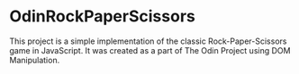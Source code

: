 # OdinRockPaperScissors

This project is a simple implementation of the classic Rock-Paper-Scissors game in JavaScript. 
It was created as a part of The Odin Project using DOM Manipulation.
